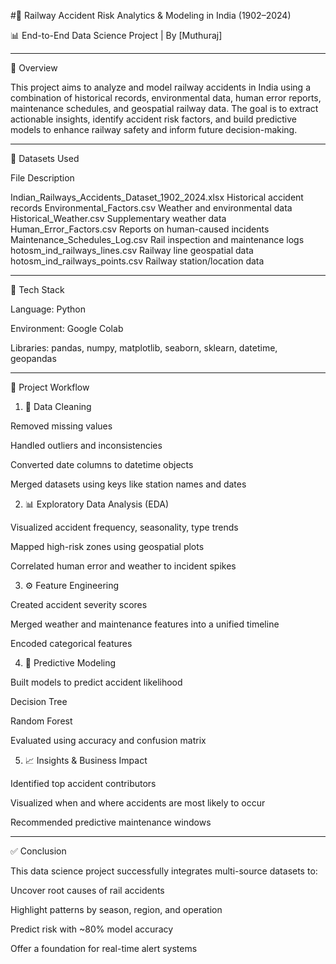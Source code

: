 
#🚆 Railway Accident Risk Analytics & Modeling in India (1902–2024)

📊 End-to-End Data Science Project | By [Muthuraj]


---

🧠 Overview

This project aims to analyze and model railway accidents in India using a combination of historical records, environmental data, human error reports, maintenance schedules, and geospatial railway data. The goal is to extract actionable insights, identify accident risk factors, and build predictive models to enhance railway safety and inform future decision-making.


---

📁 Datasets Used

File	Description

Indian_Railways_Accidents_Dataset_1902_2024.xlsx	Historical accident records
Environmental_Factors.csv	Weather and environmental data
Historical_Weather.csv	Supplementary weather data
Human_Error_Factors.csv	Reports on human-caused incidents
Maintenance_Schedules_Log.csv	Rail inspection and maintenance logs
hotosm_ind_railways_lines.csv	Railway line geospatial data
hotosm_ind_railways_points.csv	Railway station/location data



---

🔧 Tech Stack

Language: Python

Environment: Google Colab

Libraries: pandas, numpy, matplotlib, seaborn, sklearn, datetime, geopandas



---

📌 Project Workflow

1. 🧹 Data Cleaning

Removed missing values

Handled outliers and inconsistencies

Converted date columns to datetime objects

Merged datasets using keys like station names and dates


2. 📊 Exploratory Data Analysis (EDA)

Visualized accident frequency, seasonality, type trends

Mapped high-risk zones using geospatial plots

Correlated human error and weather to incident spikes


3. ⚙️ Feature Engineering

Created accident severity scores

Merged weather and maintenance features into a unified timeline

Encoded categorical features


4. 🤖 Predictive Modeling

Built models to predict accident likelihood

Decision Tree

Random Forest


Evaluated using accuracy and confusion matrix


5. 📈 Insights & Business Impact

Identified top accident contributors

Visualized when and where accidents are most likely to occur

Recommended predictive maintenance windows



---

✅ Conclusion

This data science project successfully integrates multi-source datasets to:

Uncover root causes of rail accidents

Highlight patterns by season, region, and operation

Predict risk with ~80% model accuracy

Offer a foundation for real-time alert systems
